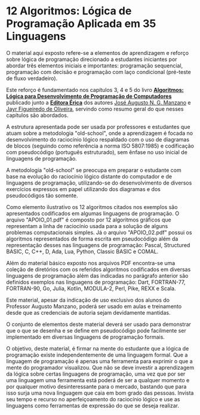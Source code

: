 # 12 Algoritmos: Lógica de Programação Aplicada em 35 Linguagens

O material aqui exposto refere-se a elementos de aprendizagem e reforço sobre lógica de programação direcionado a estudantes iniciantes por abordar três elementos iniciais e importantes: programação sequencial, programação com decisão e programação com laço condicional (pré-teste de fluxo verdadeiro). 

Este reforço é fundamentado nos capítulos 3, 4 e 5 do livro **[Algoritmos: Lógica para Desenvolvimento de Programação de Computadores](https://www.editoraerica.com.br/algoritmos-logica-para-desenvolvimento-de-programacao-de-computadores/p)** publicado junto a **[Editora Érica](https://www.editoraerica.com.br/)** dos autores [José Augusto N. G. Manzano](https://www.linkedin.com/in/augustomanzano/) e [Jayr Figueiredo de Oliveira](https://www.linkedin.com/in/jayr-figueiredo-oliveira-11536920/), servindo como resumo geral do que nesses capítulos são abordados.

A estrutura apresentada pode ser usada por professores e estudantes que atuam sobre a metodologia "old-school", onde a aprendizagem é focada no desenvolvimento do raciocínio lógico respaldado com o uso de diagramas de blocos (seguindo como referência a norma ISO 5807:1985) e codificação com pseudocódigo (português estruturado), sem ênfase no uso inicial de linguagens de programação. 

A metodologia "old-school" se preocupa em preparar o estudante com base na evolução do raciocínio lógico distante do computador e de linguagens de programação, utilizando-se do desenvolvimento de diversos exercícios expressos em papel utilizando dos diagramas e dos pseudocódigos tão somente.

Como elemento ilustrativo os 12 algoritmos citados nos exemplos são apresentados codificados em algumas linguagens de programação. O arquivo "APOIO_01.pdf" é composto por 12 algoritmos gráficos que representam a linha de raciocínio usada para a solução de alguns problemas computacionais simples. Já o arquivo "APOIO_02.pdf" possui os algoritmos representados de forma escrita em pseudocódigo além da representação desses nas linguagens de programação: Pascal, Structured BASIC, C, C++, D, Ada, Lua, Python, Classic BASIC e COMAL.

Além do material básico exposto nos arquivos PDF encontra-se uma coleção de diretórios com os referidos algoritmos codificados em diversas linguagens de programação além das indicadas no parágrafo anterior são definidos exemplos nas linguagens de programação: Dart, FORTRAN-77, FORTRAN-90, Go, Julia, Kotlin, MODULA-2, Perl, Pike, REXX e Scala.

Este material, apesar da indicação de uso exclusivo dos alunos do Professor Augusto Manzano, poderá ser usado em aulas e treinamento desde que as credenciais de autoria sejam devidamente mantidas.

O conjunto de elementos deste material deverá ser usado para demonstrar que o que se desenha e se define em pseudocódigo pode facilmente ser implementado em diversas linguagens de programação formais.

O objetivo, deste material, é firmar na mente do estudante que a lógica de programação existe independentemente de uma linguagem formal. Que a linguagem de programação é apenas uma ferramenta para exprimir o que a mente do programador visualizou. Que não se deve investir a aprendizagem da lógica sobre certas linguagens de programação, uma vez que por ser uma linguagem uma ferramenta está poderá de ser a qualquer momento e por qualquer motivo desinteressante para o mercado, bastando que para isso surja uma nova linguagem que caia em bom grado das pessoas. Invista seu tempo e recurso no aperfeiçoamento do raciocínio lógico e use as linguagens como ferramentas de expressão do que se deseja realizar.
